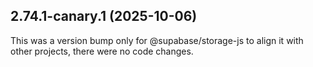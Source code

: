 ## 2.74.1-canary.1 (2025-10-06)

This was a version bump only for @supabase/storage-js to align it with other projects, there were no code changes.